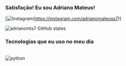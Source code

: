 ### Satisfação! Eu sou Adriano Mateus!

[![Instagram](https://img.shields.io/badge/Instagram-E4405F?style=for-the-badge&logo=instagram&logoColor=white)(https://instagram.com/adrianomateuss7)]

![adrianomts7 GitHub states](https://github-readme-stats.vercel.app/api?username=adrianomts7&show_icons=true&theme=onecard)

### Tecnologias que eu uso no meu dia 

<div style="display: inline_block" ><br/>
    <img align="center" alt="python" src = "https://img.shields.io/badge/Python-3776AB?style=for-the-badge&logo=python&logoColor=white"/>

